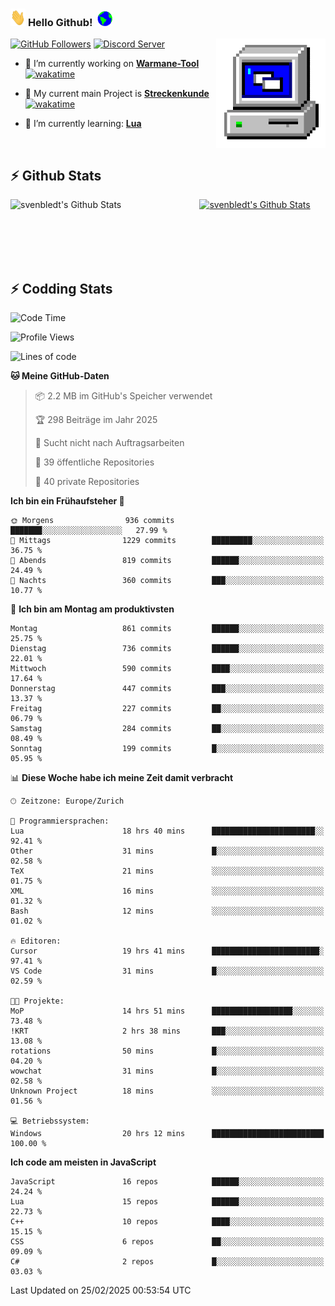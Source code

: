 ### <img src="https://github.com/svenbledt/svenbledt/blob/main/Assets/Hi.gif" height="28" width="24"> **Hello Github!** &nbsp;<img src="https://github.com/svenbledt/svenbledt/blob/main/Assets/Earth.gif" height="24" width="24">
[![GitHub Followers](https://img.shields.io/github/followers/svenbledt?label=Follow&style=flat-squaree&logo=github&labelColor=black&color=black&cacheSeconds=5)](https://github.com/svenbledt)
[![Discord Server](https://img.shields.io/discord/443405445831327754?style=flat-squeree&logo=discord&logoColor=white&label=Trojan%20Rotations%20Server&labelColor=black&color=gray&cacheSeconds=3650)](https://discord.gg/c6GZKjVhxw)
<img align="right" alt="PC GIF" src="https://github.com/svenbledt/svenbledt/blob/main/Assets/PC.gif" width="175" />

<p>

 - 🔭 I’m currently working on **[Warmane-Tool](https://github.com/svenbledt/Warmane-Bot)** [![wakatime](https://wakatime.com/badge/user/eb1cebc0-6a00-4f39-ab37-6770a4331515/project/b1c02622-6489-4920-898c-6e91c5bba727.svg)](https://wakatime.com/badge/user/eb1cebc0-6a00-4f39-ab37-6770a4331515/project/b1c02622-6489-4920-898c-6e91c5bba727)
 - 🔭 My current main Project is **[Streckenkunde](https://github.com/Streckenkunde)** [![wakatime](https://wakatime.com/badge/user/eb1cebc0-6a00-4f39-ab37-6770a4331515/project/8c10f4f0-0d09-4e0e-b526-eec4de9936b6.svg)](https://wakatime.com/badge/user/eb1cebc0-6a00-4f39-ab37-6770a4331515/project/8c10f4f0-0d09-4e0e-b526-eec4de9936b6)

 - 🌱 I’m currently learning: **[Lua](https://www.lua.org/)**
 
</p>

<br>

## :zap: Github Stats

<a href="https://github.com/svenbledt">
  <img align="left" src="https://github-readme-stats.vercel.app/api?username=svenbledt&show_icons=true&title_color=c9d1d9&icon_color=58a6da&text_color=c9d1d9&bg_color=0d1117&hide=issues" alt="svenbledt's Github Stats" width="60%">
 </a>
 <a href="https://github.com/svenbledt">
 <img src="https://github-readme-stats.vercel.app/api/top-langs/?username=svenbledt&show_icons=true&title_color=c9d1d9&icon_color=58a6da&text_color=c9d1d9&bg_color=0d1117" alt="svenbledt's Github Stats" width="35%">
 </a>

<br> <br> <br> <br> 
## :zap: Codding Stats

<!--START_SECTION:waka-->
![Code Time](http://img.shields.io/badge/Code%20Time-491%20hrs%2058%20mins-blue)

![Profile Views](http://img.shields.io/badge/Profilansichten-1-blue)

![Lines of code](https://img.shields.io/badge/Seit%20Hallo%20Welt%20habe%20ich%20geschrieben-29.3%20million%20Codezeilen-blue)

**🐱 Meine GitHub-Daten** 

> 📦 2.2 MB im GitHub's Speicher verwendet 
 > 
> 🏆 298 Beiträge im Jahr 2025
 > 
> 🚫 Sucht nicht nach Auftragsarbeiten
 > 
> 📜 39 öffentliche Repositories 
 > 
> 🔑 40 private Repositories 
 > 
**Ich bin ein Frühaufsteher 🐤** 

```text
🌞 Morgens                936 commits         ███████░░░░░░░░░░░░░░░░░░   27.99 % 
🌆 Mittags                1229 commits        █████████░░░░░░░░░░░░░░░░   36.75 % 
🌃 Abends                 819 commits         ██████░░░░░░░░░░░░░░░░░░░   24.49 % 
🌙 Nachts                 360 commits         ███░░░░░░░░░░░░░░░░░░░░░░   10.77 % 
```
📅 **Ich bin am Montag am produktivsten** 

```text
Montag                   861 commits         ██████░░░░░░░░░░░░░░░░░░░   25.75 % 
Dienstag                 736 commits         ██████░░░░░░░░░░░░░░░░░░░   22.01 % 
Mittwoch                 590 commits         ████░░░░░░░░░░░░░░░░░░░░░   17.64 % 
Donnerstag               447 commits         ███░░░░░░░░░░░░░░░░░░░░░░   13.37 % 
Freitag                  227 commits         ██░░░░░░░░░░░░░░░░░░░░░░░   06.79 % 
Samstag                  284 commits         ██░░░░░░░░░░░░░░░░░░░░░░░   08.49 % 
Sonntag                  199 commits         █░░░░░░░░░░░░░░░░░░░░░░░░   05.95 % 
```


📊 **Diese Woche habe ich meine Zeit damit verbracht** 

```text
🕑︎ Zeitzone: Europe/Zurich

💬 Programmiersprachen: 
Lua                      18 hrs 40 mins      ███████████████████████░░   92.41 % 
Other                    31 mins             █░░░░░░░░░░░░░░░░░░░░░░░░   02.58 % 
TeX                      21 mins             ░░░░░░░░░░░░░░░░░░░░░░░░░   01.75 % 
XML                      16 mins             ░░░░░░░░░░░░░░░░░░░░░░░░░   01.32 % 
Bash                     12 mins             ░░░░░░░░░░░░░░░░░░░░░░░░░   01.02 % 

🔥 Editoren: 
Cursor                   19 hrs 41 mins      ████████████████████████░   97.41 % 
VS Code                  31 mins             █░░░░░░░░░░░░░░░░░░░░░░░░   02.59 % 

🐱‍💻 Projekte: 
MoP                      14 hrs 51 mins      ██████████████████░░░░░░░   73.48 % 
!KRT                     2 hrs 38 mins       ███░░░░░░░░░░░░░░░░░░░░░░   13.08 % 
rotations                50 mins             █░░░░░░░░░░░░░░░░░░░░░░░░   04.20 % 
wowchat                  31 mins             █░░░░░░░░░░░░░░░░░░░░░░░░   02.58 % 
Unknown Project          18 mins             ░░░░░░░░░░░░░░░░░░░░░░░░░   01.56 % 

💻 Betriebssystem: 
Windows                  20 hrs 12 mins      █████████████████████████   100.00 % 
```

**Ich code am meisten in JavaScript** 

```text
JavaScript               16 repos            ██████░░░░░░░░░░░░░░░░░░░   24.24 % 
Lua                      15 repos            ██████░░░░░░░░░░░░░░░░░░░   22.73 % 
C++                      10 repos            ████░░░░░░░░░░░░░░░░░░░░░   15.15 % 
CSS                      6 repos             ██░░░░░░░░░░░░░░░░░░░░░░░   09.09 % 
C#                       2 repos             █░░░░░░░░░░░░░░░░░░░░░░░░   03.03 % 
```




 Last Updated on 25/02/2025 00:53:54 UTC
<!--END_SECTION:waka-->
